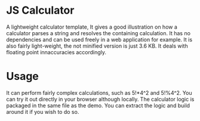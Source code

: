 # JS Calculator

A lightweight calculator template, It gives a good illustration on how a calculator parses a string and resolves the containing calculation. It has no dependencies and can be used freely in a web application for example. It is also fairly light-weight, the not minified version is just 3.6 KB. It deals with floating point innaccuracies accordingly.

# Usage

It can perform fairly complex calculations, such as 5!*4^2 and 5!%4^2. You can try it out directly in your browser although locally. The calculator logic is packaged in the same file as the demo. You can extract the logic and build around it if you wish to do so.
